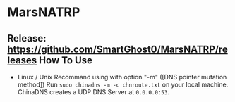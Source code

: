 # MarsNATRP
Release: https://github.com/SmartGhost0/MarsNATRP/releases
How To Use
-----

* Linux / Unix
    Recommand using with option "-m" ([DNS pointer mutation method])
    Run `sudo chinadns -m -c chnroute.txt` on your local machine. ChinaDNS creates a
    UDP DNS Server at `0.0.0.0:53`.

